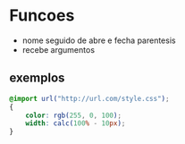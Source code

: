 ﻿# Funcoes

* nome seguido de abre e fecha parentesis
* recebe argumentos

## exemplos

```css
@import url("http://url.com/style.css");
{
    color: rgb(255, 0, 100);
    width: calc(100% - 10px);
}


```